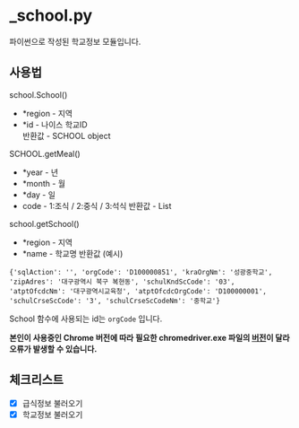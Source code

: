 # \_school.py
파이썬으로 작성된 학교정보 모듈입니다.
## 사용법
school.School()
* *region - 지역
* *id - 나이스 학교ID<br/>
반환값 - SCHOOL object

SCHOOL.getMeal()
* *year - 년
* *month - 월
* *day - 일
* code - 1:조식 / 2:중식 / 3:석식
반환값 - List

school.getSchool()
* *region - 지역
* *name - 학교명
반환값 (예시)
```
{'sqlAction': '', 'orgCode': 'D100000851', 'kraOrgNm': '성광중학교', 'zipAdres': '대구광역시 북구 복현동', 'schulKndScCode': '03', 'atptOfcdcNm': '대구광역시교육청', 'atptOfcdcOrgCode': 'D100000001', 'schulCrseScCode': '3', 'schulCrseScCodeNm': '중학교'}
```
School 함수에 사용되는 id는 `orgCode` 입니다.

**본인이 사용중인 Chrome 버전에 따라 필요한 chromedriver.exe 파일의 [버전](https://chromedriver.chromium.org/downloads)이 달라 오류가 발생할 수 있습니다.**

## 체크리스트
* [x] 급식정보 불러오기
* [x] 학교정보 불러오기
